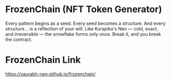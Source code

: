 # FrozenChain (NFT Token Generator)
Every pattern begins as a seed.
Every seed becomes a structure. And every structure… is a reflection of your will.
Like Kurapika's Nen — cold, exact, and irreversible — the snowflake forms only once. Break it, and you break the contract.
# FrozenChain Link
https://saurabh-ram.github.io/frozenchain/
